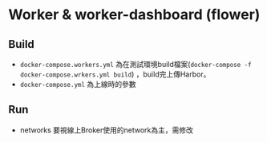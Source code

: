 # Worker &  worker-dashboard (flower)


## Build
* `docker-compose.workers.yml` 為在測試環境build檔案(`docker-compose -f docker-compose.wrkers.yml build`) ，build完上傳Harbor。
* `docker-compose.yml` 為上線時的參數


## Run

* networks 要視線上Broker使用的network為主，需修改
